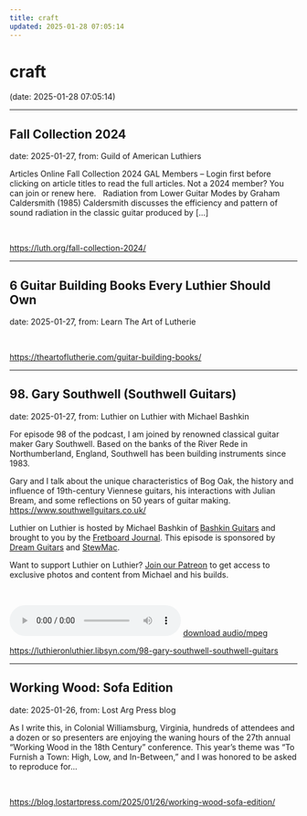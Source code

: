 ```yaml
---
title: craft
updated: 2025-01-28 07:05:14
---
```


# craft

(date: 2025-01-28 07:05:14)

---

## Fall Collection 2024

date: 2025-01-27, from: Guild of American Luthiers

Articles Online Fall Collection 2024 GAL Members – Login first before clicking on article titles to read the full articles. Not a 2024 member? You can join or renew here. &#160; Radiation from Lower Guitar Modes by Graham Caldersmith (1985) Caldersmith discusses the efficiency and pattern of sound radiation in the classic guitar produced by [&#8230;] 

<br> 

<https://luth.org/fall-collection-2024/>

---

## 6 Guitar Building Books Every Luthier Should Own

date: 2025-01-27, from: Learn The Art of Lutherie

 

<br> 

<https://theartoflutherie.com/guitar-building-books/>

---

## 98. Gary Southwell (Southwell Guitars)

date: 2025-01-27, from: Luthier on Luthier with Michael Bashkin

<p>For episode 98 of the podcast, I am joined by renowned classical guitar maker Gary Southwell. Based on the banks of the River Rede in Northumberland, England, Southwell has been building instruments since 1983.</p> <p>Gary and I talk about the unique characteristics of Bog Oak, the history and influence of 19th-century Viennese guitars, his interactions with Julian Bream, and some reflections on 50 years of guitar making.  <a id="m_-8465095884816533876LPlnk" href= "https://www.southwellguitars.co.uk/" target="_blank" rel= "noopener" data-saferedirecturl= "https://www.google.com/url?q=https://www.southwellguitars.co.uk/&source=gmail&ust=1738082931876000&usg=AOvVaw0eJoD2-LQjy7aqIVbZ4fOS"> https://www.southwellguitars.<wbr />co.uk/</a></p> <p>Luthier on Luthier is hosted by Michael Bashkin of <a href= "https://www.bashkinguitars.com">Bashkin Guitars</a> and brought to you by the <a href= "https://shop.fretboardjournal.com/products/fretboard-journal-annual-subscription"> Fretboard Journal</a>. This episode is sponsored by <a href= "https://www.dreamguitars.com/">Dream Guitars</a> and <a href= "https://www.stewmac.com/?irclickid=VA-TmuXZ%3AxyPUn0Ut-05ZTupUkHUPAzGE2bmy00&utm_source=3755630&utm_medium=Impact&utm_campaign=3755630&utm_content=Online%20Tracking%20Link_1303370&irgwc=1&partner=Fretboard%20Journal&mpid=3755630&group="> StewMac</a>.</p> <p>Want to support Luthier on Luthier? <a href= "https://www.patreon.com/luthieronluthier">Join our Patreon</a> to get access to exclusive photos and content from Michael and his builds.</p> <p> </p> 

<audio crossorigin="anonymous" controls="controls">
<source type="audio/mpeg" src="https://traffic.libsyn.com/secure/luthieronluthier/LOL98.mp3?dest-id=480616"></source>
</audio> <a href="https://traffic.libsyn.com/secure/luthieronluthier/LOL98.mp3?dest-id=480616" target="_blank">download audio/mpeg</a><br> 

<https://luthieronluthier.libsyn.com/98-gary-southwell-southwell-guitars>

---

## Working Wood: Sofa Edition

date: 2025-01-26, from: Lost Arg Press blog

As I write this, in Colonial Williamsburg, Virginia, hundreds of attendees and a dozen or so presenters are enjoying the waning hours of the 27th annual &#8220;Working Wood in the 18th Century&#8221; conference. This year&#8217;s theme was &#8220;To Furnish a Town: High, Low, and In-Between,&#8221; and I was honored to be asked to reproduce for... 

<br> 

<https://blog.lostartpress.com/2025/01/26/working-wood-sofa-edition/>

